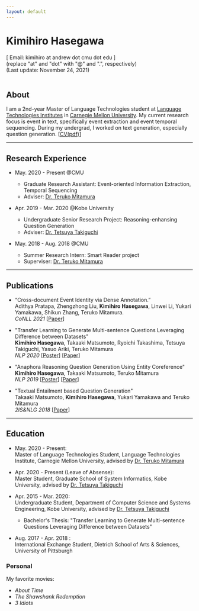 ```yaml
---
layout: default
---
```


# Kimihiro Hasegawa
[ Email: kimihiro at andrew dot cmu dot edu ]<br/>
(replace "at" and "dot" with "@" and ".", respectively)<br/>
(Last update: November 24, 2021)<br/><br/>

## About
I am a 2nd-year Master of Language Technologies student at [Language Technologies Institutes](https://www.lti.cs.cmu.edu/) in [Carnegie Mellon University](https://www.cmu.edu/). My current research focus is event in text, specifically event extraction and event temporal sequencing. During my undergrad, I worked on text generation, especially question generation. [[CV(pdf)](https://drive.google.com/file/d/1fGAvWT2AmVUpuLq5hNzCks8o8zg_ZxzG/view?usp=sharing)]

<!-- ### _News_ -->

***
<!-- <br/> -->
## Research Experience
- May. 2020 - Present @CMU <br/>
  - Graduate Research Assistant: Event-oriented Information Extraction, Temporal Sequencing
  - Adviser: [Dr. Teruko Mitamura](http://www.cs.cmu.edu/~teruko/)

- Apr. 2019 - Mar. 2020 @Kobe University <br/>
  - Undergraduate Senior Research Project: Reasoning-enhansing Question Generation
  - Adviser: [Dr. Tetsuya Takiguchi](http://www.me.cs.scitec.kobe-u.ac.jp/~takigu/)

- May. 2018 - Aug. 2018 @CMU <br/>
  - Summer Research Intern: Smart Reader project
  - Superviser: [Dr. Teruko Mitamura](http://www.cs.cmu.edu/~teruko/)

***
<!-- <br/> -->
## Publications
- “Cross-document Event Identity via Dense Annotation.” <br/> 
  Adithya Pratapa, Zhengzhong Liu, __Kimihiro Hasegawa__, Linwei Li, Yukari Yamakawa, Shikun
Zhang, Teruko Mitamura.<br/>
  _CoNLL 2021_ [[Paper](https://aclanthology.org/2021.conll-1.39/)]

- "Transfer Learning to Generate Multi-sentence Questions Leveraging Difference between Datasets"<br/>
  __Kimihiro Hasegawa__, Takaaki Matsumoto, Ryoichi Takashima, Tetsuya Takiguchi, Yasuo Ariki, Teruko Mitamura<br/>
  _NLP 2020_ [[Poster](https://drive.google.com/file/d/1icHQc61CXhp-nS1lZLuxd0rke1Rbk3B9/view?usp=sharing)] [[Paper](https://www.anlp.jp/proceedings/annual_meeting/2020/pdf_dir/P5-26.pdf)]

- "Anaphora Reasoning Question Generation Using Entity Coreference"<br/>
  __Kimihiro Hasegawa__, Takaaki Matsumoto, Teruko Mitamura<br/>
  _NLP 2019_ [[Poster](https://drive.google.com/file/d/1LlrQe4RhtwODTitexcz3iuEYe4J_qlo3/view?usp=sharing)] [[Paper](http://www.anlp.jp/proceedings/annual_meeting/2019/pdf_dir/P5-18.pdf)]

- "Textual Entailment based Question Generation"<br/>
  Takaaki Matsumoto, __Kimihiro Hasegawa__, Yukari Yamakawa and Teruko Mitamura<br/>
  _2IS&NLG 2018_ [[Paper](https://www.aclweb.org/anthology/W18-6704)]

***
<!-- <br/> -->
## Education
- May. 2020 - Present: <br/>
  Master of Language Technologies Student, Language Technologies Institute, Carnegie Mellon University, advised by [Dr. Teruko Mitamura](http://www.cs.cmu.edu/~teruko/)

- Apr. 2020 - Present (Leave of Absense): <br/>
  Master Student, Graduate School of System Informatics, Kobe University, advised by [Dr. Tetsuya Takiguchi](http://www.me.cs.scitec.kobe-u.ac.jp/~takigu/)

- Apr. 2015 - Mar. 2020: <br/>
  Undergraduate Student, Department of Computer Science and Systems Engineering, Kobe University, advised by [Dr. Tetsuya Takiguchi](http://www.me.cs.scitec.kobe-u.ac.jp/~takigu/)
  - Bachelor's Thesis: "Transfer Learning to Generate Multi-sentence Questions Leveraging Difference between Datasets"

- Aug. 2017 - Apr. 2018 : <br/>
  International Exchange Student, Dietrich School of Arts & Sciences, University of Pittsburgh

<!-- <br/> -->
### Personal
My favorite movies:
- _About Time_
- _The Shawshank Redemption_
- _3 Idiots_
